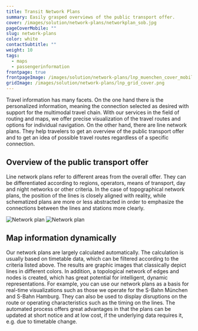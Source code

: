```yaml
---
title: Transit Network Plans
summary: Easily grasped overviews of the public transport offer.
cover: /images/solution/network-plans/networkplan_sob.jpg
pageCoverMobile: ""
slug: network-plans
color: white
contactSubtitle: ""
weight: 10
tags:
  - maps
  - passengerinformation
frontpage: true
frontpageImage: /images/solution/network-plans/lnp_muenchen_cover_mobile.png
gridImage: /images/solution/network-plans/lnp_grid_cover.png
---
```

Travel information has many facets. On the one hand there is the personalized information, meaning the connection selected as desired with support for the multimodal travel chain. With our services in the field of routing and maps, we offer precise visualization of the travel routes and options for individual navigation. On the other hand, there are line network plans. They help travelers to get an overview of the public transport offer and to get an idea of ​​possible travel routes regardless of a specific connection.

## Overview of the public transport offer

Line network plans refer to different areas from the overall offer. They can be differentiated according to regions, operators, means of transport, day and night networks or other criteria. In the case of topographical network plans, the position of the lines is closely aligned with reality, while schematized plans are more or less abstracted in order to emphasize the connections between the lines and stations more clearly.

<img src="/images/solution/network-plans/lnp-1-.png" alt="Network plan" class="w-full mx-auto hidden md:block">
<img src="/images/solution/network-plans/LNP_mobile.png" alt="Network plan" class="w-full mx-auto md:hidden">

## Map information dynamically

Our network plans are largely calculated automatically. The calculation is usually based on timetable data, which can be filtered according to the criteria listed above. The results are graphic images that classically depict lines in different colors.
In addition, a topological network of edges and nodes is created, which has great potential for intelligent, dynamic representations. For example, you can use our network plans as a basis for real-time visualizations such as those we operate for the S-Bahn München and S-Bahn Hamburg. They can also be used to display disruptions on the route or operating characteristics such as the timing on the lines.
The automated process offers great advantages in that the plans can be updated at short notice and at low cost, if the underlying data requires it, e.g. due to timetable change.